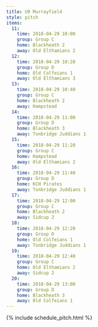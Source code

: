 ```yaml
---
title: U9 Murrayfield
style: pitch
items:
  11:
    time: 2018-04-29 10:00
    group: Group C
    home: Blackheath 2
    away: Old Elthamians 2
  12:
    time: 2018-04-29 10:20
    group: Group D
    home: Old Colfeians 1
    away: Old Elthamians 3
  13:
    time: 2018-04-29 10:40
    group: Group C
    home: Blackheath 2
    away: Hampstead
  14:
    time: 2018-04-29 11:00
    group: Group D
    home: Blackheath 3
    away: Tonbridge Juddians 1
  15:
    time: 2018-04-29 11:20
    group: Group C
    home: Hampstead
    away: Old Elthamians 2
  16:
    time: 2018-04-29 11:40
    group: Group D
    home: KCH Pirates
    away: Tonbridge Juddians 1
  17:
    time: 2018-04-29 12:00
    group: Group C
    home: Blackheath 2
    away: Sidcup 2
  18:
    time: 2018-04-29 12:20
    group: Group D
    home: Old Colfeians 1
    away: Tonbridge Juddians 1
  19:
    time: 2018-04-29 12:40
    group: Group C
    home: Old Elthamians 2
    away: Sidcup 2
  20:
    time: 2018-04-29 13:00
    group: Group D
    home: Blackheath 3
    away: Old Colfeians 1
---
```


{% include schedule_pitch.html %}
